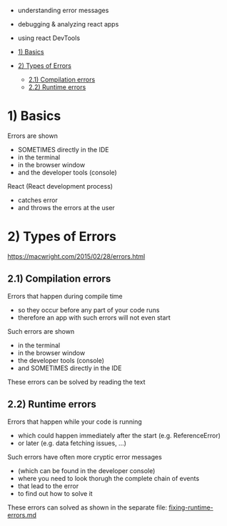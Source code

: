 - understanding error messages
- debugging & analyzing react apps
- using react DevTools

- [1) Basics](#1-basics)
- [2) Types of Errors](#2-types-of-errors)
  - [2.1) Compilation errors](#21-compilation-errors)
  - [2.2) Runtime errors](#22-runtime-errors)


# 1) Basics

Errors are shown

- SOMETIMES directly in the IDE
- in the terminal
- in the browser window
- and the developer tools (console)

React (React development process)

- catches error
- and throws the errors at the user

# 2) Types of Errors

https://macwright.com/2015/02/28/errors.html

## 2.1) Compilation errors

Errors that happen during compile time

- so they occur before any part of your code runs
- therefore an app with such errors will not even start

Such errors are shown

- in the terminal
- in the browser window
- the developer tools (console)
- and SOMETIMES directly in the IDE

These errors can be solved by reading the text

## 2.2) Runtime errors

Errors that happen while your code is running

- which could happen immediately after the start (e.g. ReferenceError)
- or later (e.g. data fetching issues, ...)

Such errors have often more cryptic error messages

- (which can be found in the developer console)
- where you need to look thorugh the complete chain of events
- that lead to the error
- to find out how to solve it

These errors can solved as shown in the separate file: [fixing-runtime-errors.md](./fixing-runtime-errors.md)